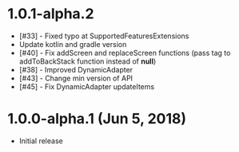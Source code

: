 # 1.0.1-alpha.2
* [#33] - Fixed typo at SupportedFeaturesExtensions
* Update kotlin and gradle version
* [#40] - Fix addScreen and replaceScreen functions 
(pass tag to addToBackStack function instead of **null**)
* [#38] - Improved DynamicAdapter
* [#43] - Change min version of API
* [#45] - Fix DynamicAdapter updateItems

# 1.0.0-alpha.1 (Jun 5, 2018)

* Initial release